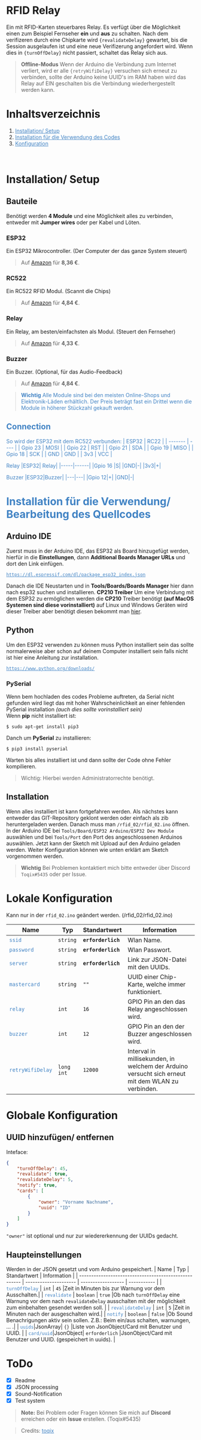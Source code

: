 # RFID Relay

Ein mit RFID-Karten steuerbares Relay. Es verfügt über die Möglichkeit einen zum Beispiel Fernseher **ein** und **aus** zu schalten. Nach dem verifizeren durch eine Chipkarte wird `{revalidateDelay}` gewartet, bis die Session ausgelaufen ist und eine neue Verifizerung angefordert wird. Wenn dies in `{turnOffDelay}` nicht passiert, schaltet das Relay sich aus.

> **Offline-Modus** Wenn der Arduino die Verbindung zum Internet verliert, wird er alle `{retryWifiDelay}` versuchen sich erneut zu verbinden, sollte der Arduino keine UUID's im RAM haben wird das Relay auf EIN geschalten bis die Verbindung wiederhergestellt werden kann.
> 
# Inhaltsverzeichnis

1. <a href="#setup" style="color: #4183c4;">Installation/ Setup</a>
2. <a href="#setup2" style="color: #4183c4;">Installation für die Verwendung des Codes</a>
3. <a href="#config" style="color: #4183c4;">Konfiguration</a>

<br>

# Installation/ Setup<a name="setup"></a>

## Bauteile
Benötigt werden **4 Module** und eine Möglichkeit alles zu verbinden, entweder mit **Jumper wires** oder per Kabel und Löten. 

### ESP32
Ein ESP32 Mikrocontroller. (Der Computer der das ganze System steuert)
> Auf <a href="https://www.amazon.de/dp/B071P98VTG/ref=twister_B07Z6CSD9K?_encoding=UTF8&psc=1">Amazon</a> für **8,36 €**. 
### RC522
Ein RC522 RFID Modul. (Scannt die Chips)
> Auf <a href="https://www.amazon.de/AZDelivery-Reader-Arduino-Raspberry-gratis/dp/B01M28JAAZ/ref=sr_1_1_sspa?dchild=1&keywords=rc522&qid=1618571460&sr=8-1-spons&psc=1&smid=A1X7QLRQH87QA3&spLa=ZW5jcnlwdGVkUXVhbGlmaWVyPUEyVjBRQkNQMUdFUlEyJmVuY3J5cHRlZElkPUEwMjQ0MjgyVElJOUxOOUVWWTZBJmVuY3J5cHRlZEFkSWQ9QTAzNjIyNzgxT0dMVTEzNDhGTE5WJndpZGdldE5hbWU9c3BfYXRmJmFjdGlvbj1jbGlja1JlZGlyZWN0JmRvTm90TG9nQ2xpY2s9dHJ1ZQ==">Amazon</a> für **4,84 €**. 

### Relay
Ein Relay, am besten/einfachsten als Modul. (Steuert den Fernseher)
> Auf <a href="https://www.amazon.de/AZDelivery-1-Relais-High-Level-Trigger-Arduino-inklusive/dp/B07TYG14N6/ref=sr_1_7_sspa?__mk_de_DE=ÅMÅŽÕÑ&dchild=1&keywords=Relay+Module&qid=1618571881&sr=8-7-spons&psc=1&smid=A1X7QLRQH87QA3&spLa=ZW5jcnlwdGVkUXVhbGlmaWVyPUEyMlY4QVgwS0pYT05VJmVuY3J5cHRlZElkPUEwNDU3MzgyM1RSQzNBV0daSTVYSSZlbmNyeXB0ZWRBZElkPUEwMzgzNDk0M0pXMThFVU5HUTRZViZ3aWRnZXROYW1lPXNwX210ZiZhY3Rpb249Y2xpY2tSZWRpcmVjdCZkb05vdExvZ0NsaWNrPXRydWU=">Amazon</a> für **4,33 €**.

### Buzzer
Ein Buzzer. (Optional, für das Audio-Feedback)
> Auf <a href="https://www.amazon.de/AZDelivery-KY-006-Passives-Buzzer-Arduino/dp/B089QHLRSG/ref=sr_1_3_sspa?__mk_de_DE=ÅMÅŽÕÑ&dchild=1&keywords=Buzzer&qid=1618572043&sr=8-3-spons&smid=A1X7QLRQH87QA3&spLa=ZW5jcnlwdGVkUXVhbGlmaWVyPUEyT05TWExRTDZRVFBPJmVuY3J5cHRlZElkPUEwOTIyNzczMjVGODJLMVVURTQ5SiZlbmNyeXB0ZWRBZElkPUEwOTQ3NzMwMUdEUjBUSEdLSFNSWCZ3aWRnZXROYW1lPXNwX2F0ZiZhY3Rpb249Y2xpY2tSZWRpcmVjdCZkb05vdExvZ0NsaWNrPXRydWU&th=1">Amazon</a> für **4,84 €**.

> <a style=" color: #4183c4;">**Wichtig** Alle Module sind bei den meisten Online-Shops und Elektronik-Läden erhältlich. Der Preis beträgt fast ein Drittel wenn die Module in höherer Stückzahl gekauft werden.

## Connection

So wird der ESP32 mit dem RC522 verbunden:
| ESP32   | RC22 |
| ------- | ---- |
| Gpio 23 | MOSI |
| Gpio 22 | RST  |
| Gpio 21 | SDA  |
| Gpio 19 | MISO |
| Gpio 18 | SCK  |
| GND     | GND  |
| 3v3     | VCC  |

Relay
|ESP32| Relay|
|-----|------|
|Gpio 16 |S|
|GND|-|
|3v3|+|

Buzzer
|ESP32|Buzzer|
|---|---|
|Gpio 12|+|
|GND|-|

# Installation für die Verwendung/ Bearbeitung des Quellcodes<a name="setup2"></a>

## Arduino IDE

Zuerst muss in der Arduino IDE, das ESP32 als Board hinzugefügt werden, hierfür in die **Einstellungen**, dann **Additional Boards Manager URLs** und dort den Link einfügen.

<pre>
<code><a href="https://dl.espressif.com/dl/package_esp32_index.json" style="color: #4183c4">https://dl.espressif.com/dl/package_esp32_index.json</a></code>
</pre>

Danach die IDE Neustarten und in **Tools/Boards/Boards Manager** hier dann nach esp32 suchen und installieren.
**CP210 Treiber**
Um eine Verbindung mit dem ESP32 zu ermöglichen werden die **CP210** Treiber benötigt **(auf MacOS Systemen sind diese vorinstalliert)** auf Linux und Windows Geräten wird dieser Treiber aber benötigt diesen bekommt man <a href="https://www.silabs.com/products/development-tools/software/usb-to-uart-bridge-vcp-drivers">hier</a>.

## Python

Um den ESP32 verwenden zu können muss Python installiert sein das sollte normalerweise aber schon auf deinem Computer installiert sein falls nicht ist hier eine Anleitung zur installation.

<pre>
<code><a href="https://www.python.org/downloads/" style="color: #4183c4">https://www.python.org/downloads/</a></code>
</pre>

### PySerial

Wenn bem hochladen des codes Probleme auftreten, da Serial nicht gefunden wird liegt das mit hoher Wahrscheinlichkeit an einer fehlenden PySerial installation <em>(auch dies sollte vorinstalliert sein)</em><br>
Wenn **pip** nicht installiert ist:

```console
$ sudo apt-get install pip3
```

Danch um **PySerial** zu installieren:

```console
$ pip3 install pyserial
```

Warten bis alles installiert ist und dann sollte der Code ohne Fehler kompilieren.

> Wichtig: Hierbei werden Administratorrechte benötigt.

## Installation
Wenn alles installiert ist kann fortgefahren werden. Als nächstes kann entweder das GIT-Repository geklont werden oder einfach als zib heruntergeladen werden. Danach muss man `/rfid_02/rfid_02.ino` öffnen. In der Arduino IDE bei `Tools/Board/ESP32 Arduino/ESP32 Dev Module` auswählen und bei `Tools/Port` den Port des angeschlossenen Arduinos auswählen. Jetzt kann der Sketch mit Upload auf den Arduino geladen werden. Weiter Konfiguration können wie unten erklärt am Sketch vorgenommen werden.

> **Wichtig** Bei Problemen kontaktiert mich bitte entweder über Discord `Toqix#5435` oder per Issue.

# Lokale Konfiguration<a name="config"></a>

Kann nur in der `rfid_02.ino` geändert werden. (/rfid_02/rfid_02.ino)

| Name                                             | Typ                    | Standartwert                                | Information |
| ------------------------------------------------ | ---------------------- | ------------------------------------------- | ----------- |
| <code style=" color: #4183c4;">ssid</code>       | <code >string</code>   | <code ><strong>erforderlich</strong></code> |Wlan Name.|
| <code style=" color: #4183c4;">password</code>   | <code >string</code>   | <code ><strong>erforderlich</strong></code> |Wlan Passwort.|
| <code style=" color: #4183c4;">server</code>     | <code >string</code>   | <code ><strong>erforderlich</strong></code> | Link zur JSON-Datei mit den UUIDs.|
| <code style=" color: #4183c4;">mastercard</code> | <code >string</code> | <code >""</code>                          |UUID einer Chip-Karte, welche immer funktioniert.|
| <code style=" color: #4183c4;">relay</code>   | <code >int</code> | <code >16</code> |GPIO Pin an den das Relay angeschlossen wird.|
| <code style=" color: #4183c4;">buzzer</code>   | <code >int</code> | <code >12</code> |GPIO Pin an den der Buzzer angeschlossen wird.|
| <code style=" color: #4183c4;">retryWifiDelay</code>   | <code >long int</code> | <code >12000</code> |Interval in millisekunden, in welchem der Arduino versucht sich erneut mit dem WLAN zu verbinden.|



# Globale Konfiguration

## UUID hinzufügen/ entfernen

Inteface:

```json
{
    "turnOffDelay": 45,
    "revalidate": true,
    "revalidateDelay": 5,
    "notify": true,
    "cards": [
        {
            "owner": "Vorname Nachname",
            "uuid": "ID"
        }
    ]
}
```

`"owner"` ist optional und nur zur wiedererkennung der UUIDs gedacht.

## Haupteinstellungen
Werden in der JSON gesetzt und vom Arduino gespeichert.
| Name                                                  | Typ                   | Standartwert       | Information |
| ----------------------------------------------------- | --------------------- | ------------------ | ----------- |
| <code style=" color: #4183c4;">turnOffDelay</code>           | <code >int</code>     | <code >45</code>   |Zeit in Minuten bis zur Warnung vor dem Ausschalten.|
| <code style=" color: #4183c4;">revalidate</code>      | <code >boolean</code> | <code >true</code> |Ob nach `turnOffDelay` eine Warnung vor dem nach `revalidateDelay` ausschalten mit der möglichkeit zum einbehalten gesendet werden soll. |
| <code style=" color: #4183c4;">revalidateDelay</code> | <code >int</code>     | <code >5</code>   |Zeit in Minuten nach der ausgeschalten wird.|
| <code style=" color: #4183c4;">notify</code>      | <code >boolean</code>  | <code >false</code>                         |Ob Sound Benachrigungen aktiv sein sollen. Z.B.: Beim ein/aus schalten, warnungen, ... .|
| <code style=" color: #4183c4;">uuids</code>|JsonArray| <code >{}</code> |Liste von JsonObject/Card mit Benutzer und UUID. |
| <code style=" color: #4183c4;">card/uuid</code>|JsonObject| <code >erforderlich</code> |JsonObject/Card mit Benutzer und UUID. (gespeichert in uuids). |


# ToDo
- [x] Readme
- [x] JSON processing
- [x] Sound-Notification
- [x] Test system

> **Note:** Bei Problem oder Fragen können Sie mich auf **Discord** erreichen oder ein **Issue** erstellen. (Toqix#5435)

> Credits: <a href="https://github.com/toqix" style="color: #4183c4;">toqix</a>

